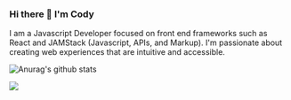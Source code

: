 ### Hi there 👋 I'm Cody

I am a Javascript Developer focused on front end frameworks such as React and JAMStack (Javascript, APIs, and Markup). I'm passionate about creating web experiences that are intuitive and accessible.

![Anurag's github stats](https://github-readme-stats.vercel.app/api?username=codywall&show_icons=true&theme=radical)

![](https://komarev.com/ghpvc/?username=your-github-username)
